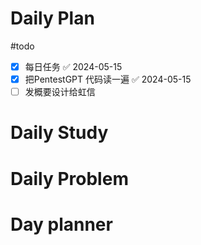 # Daily Plan
#todo
- [x] 每日任务 ✅ 2024-05-15
- [x] 把PentestGPT 代码读一遍 ✅ 2024-05-15
- [ ] 发概要设计给虹信
# Daily Study

# Daily Problem

# Day planner

